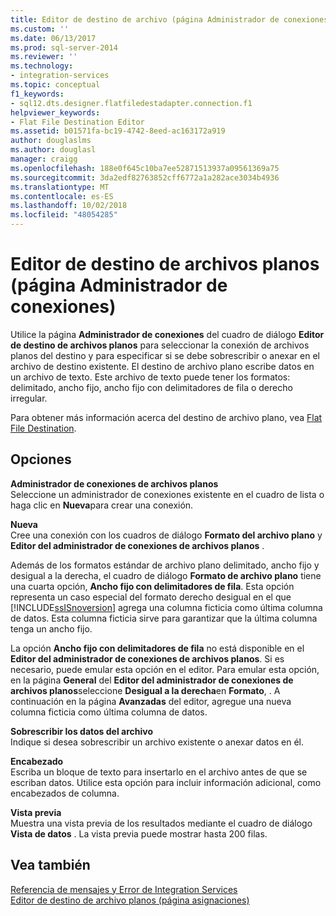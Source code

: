 ```yaml
---
title: Editor de destino de archivo (página Administrador de conexiones) planos | Microsoft Docs
ms.custom: ''
ms.date: 06/13/2017
ms.prod: sql-server-2014
ms.reviewer: ''
ms.technology:
- integration-services
ms.topic: conceptual
f1_keywords:
- sql12.dts.designer.flatfiledestadapter.connection.f1
helpviewer_keywords:
- Flat File Destination Editor
ms.assetid: b01571fa-bc19-4742-8eed-ac163172a919
author: douglaslms
ms.author: douglasl
manager: craigg
ms.openlocfilehash: 188e0f645c10ba7ee52871513937a09561369a75
ms.sourcegitcommit: 3da2edf82763852cff6772a1a282ace3034b4936
ms.translationtype: MT
ms.contentlocale: es-ES
ms.lasthandoff: 10/02/2018
ms.locfileid: "48054285"
---
```

# <a name="flat-file-destination-editor-connection-manager-page"></a>Editor de destino de archivos planos (página Administrador de conexiones)
  Utilice la página **Administrador de conexiones** del cuadro de diálogo **Editor de destino de archivos planos** para seleccionar la conexión de archivos planos del destino y para especificar si se debe sobrescribir o anexar en el archivo de destino existente. El destino de archivo plano escribe datos en un archivo de texto. Este archivo de texto puede tener los formatos: delimitado, ancho fijo, ancho fijo con delimitadores de fila o derecho irregular.  
  
 Para obtener más información acerca del destino de archivo plano, vea [Flat File Destination](data-flow/flat-file-destination.md).  
  
## <a name="options"></a>Opciones  
 **Administrador de conexiones de archivos planos**  
 Seleccione un administrador de conexiones existente en el cuadro de lista o haga clic en **Nueva**para crear una conexión.  
  
 **Nueva**  
 Cree una conexión con los cuadros de diálogo **Formato del archivo plano** y **Editor del administrador de conexiones de archivos planos** .  
  
 Además de los formatos estándar de archivo plano delimitado, ancho fijo y desigual a la derecha, el cuadro de diálogo **Formato de archivo plano** tiene una cuarta opción, **Ancho fijo con delimitadores de fila**. Esta opción representa un caso especial del formato derecho desigual en el que [!INCLUDE[ssISnoversion](../includes/ssisnoversion-md.md)] agrega una columna ficticia como última columna de datos. Esta columna ficticia sirve para garantizar que la última columna tenga un ancho fijo.  
  
 La opción **Ancho fijo con delimitadores de fila** no está disponible en el **Editor del administrador de conexiones de archivos planos**. Si es necesario, puede emular esta opción en el editor. Para emular esta opción, en la página **General** del **Editor del administrador de conexiones de archivos planos**seleccione **Desigual a la derecha**en **Formato**, . A continuación en la página **Avanzadas** del editor, agregue una nueva columna ficticia como última columna de datos.  
  
 **Sobrescribir los datos del archivo**  
 Indique si desea sobrescribir un archivo existente o anexar datos en él.  
  
 **Encabezado**  
 Escriba un bloque de texto para insertarlo en el archivo antes de que se escriban datos. Utilice esta opción para incluir información adicional, como encabezados de columna.  
  
 **Vista previa**  
 Muestra una vista previa de los resultados mediante el cuadro de diálogo **Vista de datos** . La vista previa puede mostrar hasta 200 filas.  
  
## <a name="see-also"></a>Vea también  
 [Referencia de mensajes y Error de Integration Services](../../2014/integration-services/integration-services-error-and-message-reference.md)   
 [Editor de destino de archivo planos &#40;página asignaciones&#41;](../../2014/integration-services/flat-file-destination-editor-mappings-page.md)  
  
  
